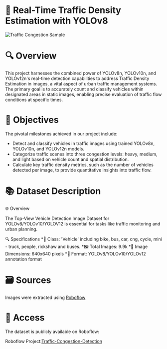 # 🚗 Real-Time Traffic Density Estimation with YOLOv8

![Traffic Congestion Sample](./images/image1.png)


# 🔍 Overview

This project harnesses the combined power of YOLOv8n, YOLOv10n, and YOLOv12n's real-time detection capabilities to address Traffic Density Estimation in images, a vital aspect of urban traffic management systems. The primary goal is to accurately count and classify vehicles within designated areas in static images, enabling precise evaluation of traffic flow conditions at specific times.

# 🎯 Objectives

The pivotal milestones achieved in our project include:
  * Detect and classify vehicles in traffic images using trained YOLOv8n, YOLOv10n, and YOLOv12n models.
  * Categorize traffic scenes into three congestion levels: heavy, medium, and light based on vehicle count and spatial distribution.
  * Calculate key traffic density metrics, such as the number of vehicles detected per image, to provide quantitative insights into traffic flow.

# 📚 Dataset Description

🌐 Overview

The Top-View Vehicle Detection Image Dataset for YOLOv8/YOLOv10/YOLOV12 is essential for tasks like traffic monitoring and urban planning.

🔍 Specifications
  *🚗 Class: 'Vehicle' including bike, bus, car, cng, cycle, mini - truck, people, rickshaw and buses.
  *🖼️ Total Images: 9.9k
  *📏 Image Dimensions: 640x640 pixels
  *📂 Format: YOLOv8/YOLOv10/YOLOv12 annotation format

# 🗃️ Sources

Images were extracted using [Roboflow]([url](https://universe.roboflow.com/tishas-workspace/traffic-congestion-detection-16ol4))

# 📌 Access

The dataset is publicly available on Roboflow:

Roboflow Project:[Traffic-Congestion-Detection]([url](https://universe.roboflow.com/tishas-workspace/traffic-congestion-detection-16ol4))
